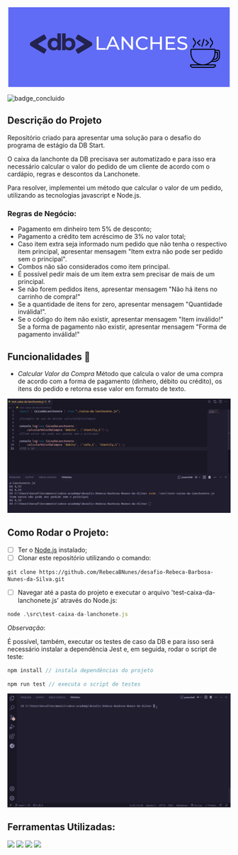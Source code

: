 <div style="text-align:center"><img src="./assets/db-lanches.png" alt="logo da lanchonete DB">
</div>

![badge_concluido](https://img.shields.io/badge/STATUS-CONCLUIDO-green)

## Descrição do Projeto

Repositório criado para apresentar uma solução para o desafio do programa de estágio da DB Start.

O caixa da lanchonte da DB precisava ser automatizado e para isso era necessário calcular o valor do pedido de um cliente de acordo com o cardápio, regras e descontos da Lanchonete.

Para resolver, implementei um método que calcular o valor de um pedido, utilizando as tecnologias javascript e Node.js.

### Regras de Negócio:

- Pagamento em dinheiro tem 5% de desconto;
- Pagamento a crédito tem acréscimo de 3% no valor total;
- Caso item extra seja informado num pedido que não tenha o respectivo item principal, apresentar mensagem "Item extra não pode ser pedido sem o principal".
- Combos não são considerados como item principal.
- É possível pedir mais de um item extra sem precisar de mais de um principal.
- Se não forem pedidos itens, apresentar mensagem "Não há itens no carrinho de compra!"
- Se a quantidade de itens for zero, apresentar mensagem "Quantidade inválida!".
- Se o código do item não existir, apresentar mensagem "Item inválido!"
  Se a forma de pagamento não existir, apresentar mensagem "Forma de pagamento inválida!"

## Funcionalidades 🧰

- _Calcular Valor da Compra_
  Método que calcula o valor de uma compra de acordo com a forma de pagamento (dinhero, débito ou crédito), os itens do pedido e retorna esse valor em formato de texto.

![exemplo_de_uso_do_metodo_calcular_valor_da_compra](./assets/exemplo-uso-metodo.png)

## Como Rodar o Projeto:

- [ ] Ter o [Node.js](https://nodejs.org/pt-br/download) instalado;
- [ ] Clonar este repositório utilizando o comando:

```
git clone https://github.com/RebecaBNunes/desafio-Rebeca-Barbosa-Nunes-da-Silva.git
```

- [ ] Navegar até a pasta do projeto e executar o arquivo 'test-caixa-da-lanchonete.js' através do Node.js:

```javascript
node .\src\test-caixa-da-lanchonete.js
```

_Observação_:

É possível, também, executar os testes de caso da DB e para isso será necessário instalar a dependência Jest e, em seguida, rodar o script de teste:

```javascript
npm install // instala dependências do projeto
```

```javascript
npm run test // executa o script de testes
```

![testes_jest](./assets/testes-caixa-lanchonete.gif)

## Ferramentas Utilizadas:

<div>
  <img src="https://cdn.jsdelivr.net/gh/devicons/devicon/icons/git/git-original.svg" width="30px"/>
  <img src="https://cdn.jsdelivr.net/gh/devicons/devicon/icons/nodejs/nodejs-original.svg" width="30px"/>
  <img src="https://cdn.jsdelivr.net/gh/devicons/devicon/icons/vscode/vscode-original.svg" width="30px" />
  <img src="https://cdn.jsdelivr.net/gh/devicons/devicon/icons/bash/bash-original.svg" width="30px" />         
</div>
